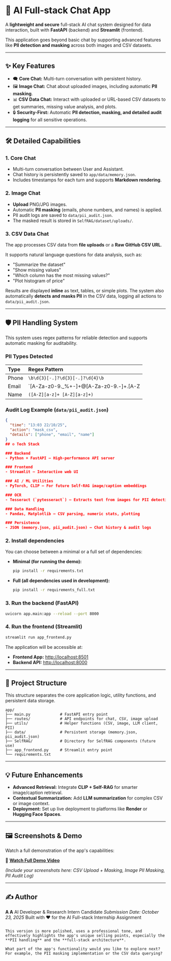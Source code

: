 
# 🚀 AI Full-stack Chat App

A **lightweight and secure** full-stack AI chat system designed for data interaction, built with **FastAPI** (backend) and **Streamlit** (frontend).

This application goes beyond basic chat by supporting advanced features like **PII detection and masking** across both images and CSV datasets.

---

## ✨ Key Features

* 🗨️ **Core Chat:** Multi-turn conversation with persistent history.
* 🖼️ **Image Chat:** Chat about uploaded images, including automatic **PII masking**.
* 📊 **CSV Data Chat:** Interact with uploaded or URL-based CSV datasets to get summaries, missing value analysis, and plots.
* 🔒 **Security-First:** Automatic **PII detection, masking, and detailed audit logging** for all sensitive operations.

---

## 🛠️ Detailed Capabilities

### 1. Core Chat

* Multi-turn conversation between User and Assistant.
* Chat history is persistently saved to `app/data/memory.json`.
* Includes timestamps for each turn and supports **Markdown rendering**.

### 2. Image Chat

* **Upload** PNG/JPG images.
* Automatic **PII masking** (emails, phone numbers, and names) is applied.
* PII audit logs are saved to `data/pii_audit.json`.
* The masked result is stored in `SelfRAG/dataset/uploads/`.

### 3. CSV Data Chat

The app processes CSV data from **file uploads** or a **Raw GitHub CSV URL**.

It supports natural language questions for data analysis, such as:
* "Summarize the dataset"
* "Show missing values"
* "Which column has the most missing values?"
* "Plot histogram of price"

Results are displayed **inline** as text, tables, or simple plots. The system also automatically **detects and masks PII** in the CSV data, logging all actions to `data/pii_audit.json`.

---

## 🛡️ PII Handling System

This system uses regex patterns for reliable detection and supports automatic masking for auditability.

### PII Types Detected

| Type | Regex Pattern |
| :--- | :--- |
| Phone | `\b\d{3}[-.]?\d{3}[-.]?\d{4}\b` |
| Email | `[A-Za-z0-9._%+-]+@[A-Za-z0-9.-]+\.[A-Z|a-z]{2,}` |
| Name | `([A-Z][a-z]+ [A-Z][a-z]+)` |

### Audit Log Example (`data/pii_audit.json`)

```json
{
  "time": "13:03 22/10/25",
  "action": "mask_csv",
  "details": ["phone", "email", "name"]
}
## ⚙️ Tech Stack

### Backend
- Python + FastAPI – High-performance API server

### Frontend
- Streamlit – Interactive web UI

### AI / ML Utilities
- PyTorch, CLIP – For future Self-RAG image/caption embeddings

### OCR
- Tesseract (`pytesseract`) – Extracts text from images for PII detection

### Data Handling
- Pandas, Matplotlib – CSV parsing, numeric stats, plotting

### Persistence
- JSON (memory.json, pii_audit.json) – Chat history & audit logs

```

### 2\. Install dependencies

You can choose between a minimal or a full set of dependencies:

  * **Minimal (for running the demo):**
    ```bash
    pip install -r requirements.txt
    ```
  * **Full (all dependencies used in development):**
    ```bash
    pip install -r requirements_full.txt
    ```

### 3\. Run the backend (FastAPI)

```bash
uvicorn app.main:app --reload --port 8000
```

### 4\. Run the frontend (Streamlit)

```bash
streamlit run app_frontend.py
```

The application will be accessible at:

  * **Frontend App:** [http://localhost:8501](https://www.google.com/search?q=http://localhost:8501)
  * **Backend API:** [http://localhost:8000](https://www.google.com/search?q=http://localhost:8000)

-----

## 📁 Project Structure

This structure separates the core application logic, utility functions, and persistent data storage.

```
app/
├── main.py             # FastAPI entry point
├── routes/             # API endpoints for chat, CSV, image upload
├── utils/              # Helper functions (CSV, image, LLM client, PII)
├── data/               # Persistent storage (memory.json, pii_audit.json)
├── SelfRAG/            # Directory for SelfRAG components (future use)
├── app_frontend.py     # Streamlit entry point
└── requirements.txt
```

-----

## 💡 Future Enhancements

  * **Advanced Retrieval:** Integrate **CLIP + Self-RAG** for smarter image/caption retrieval.
  * **Contextual Summarization:** Add **LLM summarization** for complex CSV or image context.
  * **Deployment:** Set up live deployment to platforms like **Render** or **Hugging Face Spaces**.

-----

## 🖼️ Screenshots & Demo

Watch a full demonstration of the app's capabilities:

🎥 [**Watch Full Demo Video**](https://drive.google.com/file/d/1L9SSGkkwUqwXr8TanTxr-5YBmCmxSThD/view?usp=sharing)

*(Include your screenshots here: CSV Upload + Masking, Image PII Masking, PII Audit Log)*

-----

## ✍️ Author

**A A**
AI Developer & Research Intern Candidate
*Submission Date: October 23, 2025*
Built with ❤️ for the AI Full-stack Internship Assignment

```

This version is more polished, uses a professional tone, and effectively highlights the app's unique selling points, especially the **PII handling** and the **full-stack architecture**.

What part of the app's functionality would you like to explore next? For example, the PII masking implementation or the CSV data querying?
```
